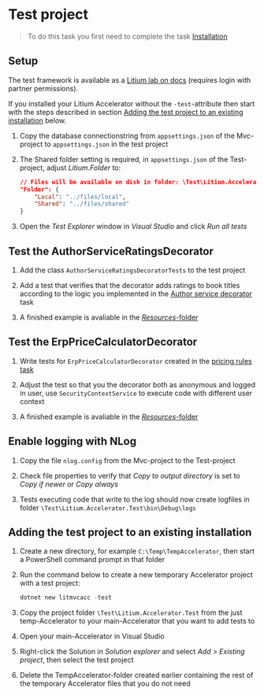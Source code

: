 # Test project

> To do this task you first need to complete the task [Installation](../Installation)

## Setup

The test framework is available as a [Litium lab on docs](https://docs.litium.com/partner/litium-labs/test-framework-for-litium-accelerator) (requires login with partner permissions).

If you installed your Litium Accelerator without the `-test`-attribute then start with the steps described in section [Adding the test project to an existing installation](#adding-the-test-project-to-an-existing-installation) below.

1. Copy the database connectionstring from `appsettings.json` of the Mvc-project to `appsettings.json` in the test project

1. The Shared folder setting is required, in `appsettings.json` of the Test-project, adjust _Litium.Folder_ to:

    ```JSON
    // Files will be available on disk in folder: \Test\Litium.Accelerator.Test\bin\Debug
    "Folder": {
        "Local": "../files/local",
        "Shared": "../files/shared"
    }
    ```

1. Open the _Test Explorer_ window in _Visual Studio_ and click _Run all tests_

## Test the AuthorServiceRatingsDecorator

1. Add the class `AuthorServiceRatingsDecoratorTests` to the test project

1. Add a test that verifies that the decorator adds ratings to book titles according to the logic you implemented in the [Author service decorator](../Author%20service%20decorator) task

1. A finished example is avaliable in the [_Resources_-folder](Resources/AuthorServiceRatingsDecoratorTests.cs)

## Test the ErpPriceCalculatorDecorator

1. Write tests for `ErpPriceCalculatorDecorator` created in the [pricing rules task](../Pricing%20rules)

1. Adjust the test so that you the decorator both as anonymous and logged in user, use `SecurityContextService` to execute code with different user context

1. A finished example is avaliable in the [_Resources_-folder](Resources/ErpPriceCalculatorDecoratorTests.cs)

## Enable logging with NLog

1. Copy the file `nlog.config` from the Mvc-project to the Test-project

1. Check file properties to verify that _Copy to output directory_ is set to _Copy if newer_ or _Copy always_

1. Tests executing code that write to the log should now create logfiles in folder `\Test\Litium.Accelerator.Test\bin\Debug\logs`

## Adding the test project to an existing installation

1. Create a new directory, for example `C:\Temp\TempAccelerator`, then start a PowerShell command prompt in that folder

1. Run the command below to create a new temporary Accelerator project with a test project:

    ```PowerShell
    dotnet new litmvcacc -test
    ```

1. Copy the project folder `\Test\Litium.Accelerator.Test` from the just temp-Accelerator to your main-Accelerator that you want to add tests to

1. Open your main-Accelerator in Visual Studio

1. Right-click the Solution in _Solution explorer_ and select _Add > Existing project_, then select the test project

1. Delete the TempAccelerator-folder created earlier containing the rest of the temporary Accelerator files that you do not need
